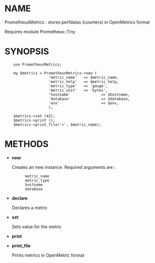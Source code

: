 # NAME

PrometheusMetrics : stores perfdatas (counters) in OpenMetrics format

Requires module Prometheus::Tiny

# SYNOPSIS

        use PrometheusMetrics;

        my $metrics = PrometheusMetrics->new (
                        'metric_name'   => $metric_name,
                        'metric_help'   => $metric_help,
                        'metric_type'   => 'gauge',
                        'metric_unit'   => 'bytes',
                        'hostname'              => $hostname,
                        'database'              => $database,
                        'env'                   => $env,
                        );

        $metrics->set (42);
        $metrics->print ();
        $metrics->print_file('>', $metric_name);

# METHODS

- **new**

    Creates an new instance. Required arguments are :

            metric_name
            metric_type
            hostname
            database

- **declare**

    Declares a metric

- **set**

    Sets value for the metric

- **print**
- **print\_file**

    Prints metrics in OpenMetric format
